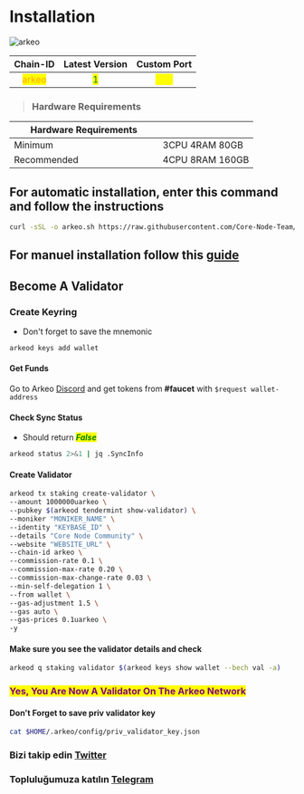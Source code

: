 # Installation

![arkeo](https://github.com/Core-Node-Team/Gitbook/assets/108215275/01f3074a-af3d-4d44-a47d-800cdbbb0feb)

<table data-full-width="false"><thead><tr><th align="center">Chain-ID</th><th align="center">Latest Version</th><th align="center">Custom Port</th></tr></thead><tbody><tr><td align="center"><mark style="color:orange;">arkeo</mark></td><td align="center"><mark style="color:green;">1</mark></td><td align="center"><mark style="color:yellow;">314</mark></td></tr></tbody></table>

> ### Hardware Requirements

<table data-header-hidden data-full-width="false"><thead><tr><th width="247">Hardware Requirements</th><th></th></tr></thead><tbody><tr><td>Minimum</td><td>3CPU 4RAM 80GB</td></tr><tr><td>Recommended</td><td>4CPU 8RAM 160GB</td></tr></tbody></table>

## For automatic installation, enter this command and follow the instructions

```bash
curl -sSL -o arkeo.sh https://raw.githubusercontent.com/Core-Node-Team/scripts/main/arkeo/install.sh && chmod +x arkeo.sh && bash ./arkeo.sh && source $HOME/.bash_profile && rm arkeo.sh
```

## For manuel installation follow this [guide](manuel-install.md)

## Become A Validator

### Create Keyring

* Don't forget to save the mnemonic

```bash
arkeod keys add wallet
```

#### Get Funds

Go to Arkeo [Discord](https://discord.gg/xtfRMTfKuh) and get tokens from **#faucet** with `$request wallet-address`

#### Check Sync Status

* Should return _<mark style="color:green;">**False**</mark>_

```bash
arkeod status 2>&1 | jq .SyncInfo
```

#### Create Validator

```bash
arkeod tx staking create-validator \
--amount 1000000uarkeo \
--pubkey $(arkeod tendermint show-validator) \
--moniker "MONIKER_NAME" \
--identity "KEYBASE_ID" \
--details "Core Node Community" \
--website "WEBSITE_URL" \
--chain-id arkeo \
--commission-rate 0.1 \
--commission-max-rate 0.20 \
--commission-max-change-rate 0.03 \
--min-self-delegation 1 \
--from wallet \
--gas-adjustment 1.5 \
--gas auto \
--gas-prices 0.1uarkeo \
-y
```

#### Make sure you see the validator details and check

```bash
arkeod q staking validator $(arkeod keys show wallet --bech val -a)
```

### <mark style="color:purple;">Yes, You Are Now A Validator On The Arkeo Network</mark>

#### Don't Forget to save priv validator key

```bash
cat $HOME/.arkeo/config/priv_validator_key.json
```

### Bizi takip edin [Twitter](https://twitter.com/corenodeHQ)

### Topluluğumuza katılın [Telegram](https://t.me/corenodechat)
